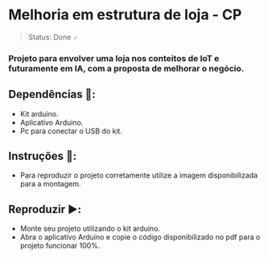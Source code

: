 <h1>Melhoria em estrutura de loja - CP</h1>

> Status: Done 🗸


### Projeto para envolver uma loja nos conteitos de IoT e futuramente em IA, com a proposta de melhorar o negócio.

## Dependências 📌: 

+ Kit arduino. 
+ Aplicativo Arduino.
+ Pc para conectar o USB do kit.

## Instruções 📝:

+ Para reproduzir o projeto corretamente utilize a imagem disponibilizada para a montagem.

## Reproduzir ▶️:

+ Monte seu projeto utilizando o kit arduino.
+ Abra o aplicativo Arduino e copie o código disponibilizado no pdf para o projeto funcionar 100%.
